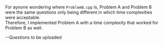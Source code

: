 For aynone wondering where `ProblemB.cpp` is, Problem A and Problem B were the same questions only being different in which time complexities were acceptable.  
Therefore, I implemented Problem A with a time complexity that worked for Problem B as well.

--Questions to be uploaded
